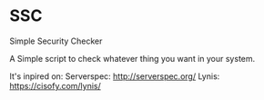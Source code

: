 # SSC
Simple Security Checker


A Simple script to check whatever thing you want in your system.

It's inpired on:
Serverspec: http://serverspec.org/
Lynis: https://cisofy.com/lynis/
